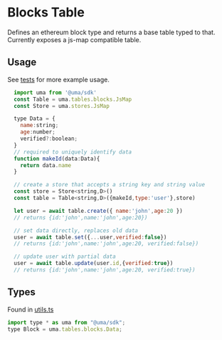 # Blocks Table

Defines an ethereum block type and returns a base table typed to that. Currently exposes a js-map compatible table.

## Usage

See [tests](./js-map.test.ts) for more example usage.

```js
  import uma from '@uma/sdk'
  const Table = uma.tables.blocks.JsMap
  const Store = uma.stores.JsMap

  type Data = {
    name:string;
    age:number;
    verified?:boolean;
  }
  // required to uniquely identify data
  function makeId(data:Data){
    return data.name
  }

  // create a store that accepts a string key and string value
  const store = Store<string,D>()
  const table = Table<string,D>({makeId,type:'user'},store)

  let user = await table.create({ name:'john',age:20 })
  // returns {id:'john',name:'john',age:20})

  // set data directly, replaces old data
  user = await table.set({...user,verified:false})
  // returns {id:'john',name:'john',age:20, verified:false})

  // update user with partial data
  user = await table.update(user.id,{verified:true})
  // returns {id:'john',name:'john',age:20, verified:true})

```

## Types

Found in [utils.ts](./utils.ts)

```js
import type * as uma from "@uma/sdk";
type Block = uma.tables.blocks.Data;
```
